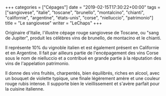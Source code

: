 +++
categories = ["Cépages"]
date = "2019-02-15T17:30:22+00:00"
tags = ["sangiovese", "italie", "toscane", "brunello", "montalcino", "chianti", "californie", "argentine", "états-unis", "corse", "nielluccio", "patrimonio"]
title = "Le sangiovese"
writer = "LeChaps"
+++

Originaire d'Italie, l'illustre cépage rouge sangiovese de Toscane, ou "sang de Jupiter", produit les célèbres vins de brunello, de montacino et le chianti.  

Il représente 10% du vignoble italien et est également présent en Californie et en Argentine. Il fait par ailleurs partie de l'encépagement des vins Corse sous le nom de nielluccio et a contribué en grande partie à la réputation des vins de l'appelation patrimonio.  

Il donne des vins fruités, charpentés, bien équilibrés, riches en alcool, avec un bouquet de violette typique, une finale légèrement amère et une couleur rouge rubis intense. Il supporte bien le vieillissement et s'avère parfait pour la cuisine italienne.
